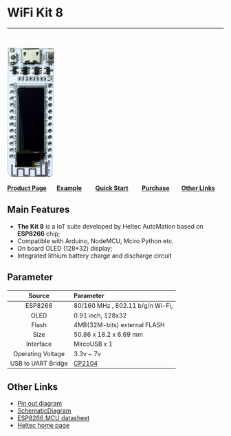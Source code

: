 # WiFi Kit 8

------

&nbsp;

<img src="img/products/display/esp_arduino/wifi_kit_8/01.png">



**[Product Page](http://www.heltec.cn/project/wifi_kit_8/)**&nbsp;&nbsp;&nbsp;&nbsp;&nbsp;&nbsp;**[Example](https://github.com/HelTecAutomation/Heltec_ESP8266)**&nbsp;&nbsp;&nbsp;&nbsp;&nbsp;&nbsp;&nbsp;&nbsp;**[Quick Start](https://docs.heltec.cn/#/en/user_manual/how_to_install_esp8266_Arduino)** &nbsp;&nbsp;&nbsp;&nbsp;&nbsp;&nbsp; **[Purchase](https://item.taobao.com/item.htm?spm=a1z10.5-c.w4002-17001092467.12.4a699f7fHlX9Yr&id=555696953988)**&nbsp;&nbsp;&nbsp;&nbsp;&nbsp;&nbsp; **[Other Links](#Other-Links)**



## Main Features



- **The Kit 8** is a IoT suite developed by Heltec AutoMation based on  **ESP8266** chip;
- Compatible with Arduino, NodeMCU, Mciro Python etc.
- On board OLED (128*32) display;
- Integrated lithium battery charge and discharge circuit



## Parameter



|       Source       | Parameter                                                    |
| :----------------: | :----------------------------------------------------------- |
|      ESP8266       | 80/160 MHz , 802.11 b/g/n Wi-Fi,                             |
|        OLED        | 0.91 inch, 128x32                                            |
|       Flash        | 4MB(32M-bits) external FLASH                                 |
|        Size        | 50.86 x 18.2 x 6.69 mm                                       |
|     Interface      | MircoUSB x 1                                                 |
| Operating Voltage  | 3.3v ~ 7v                                                    |
| USB to UART Bridge | [CP2104](http://docs.heltec.cn/#/en/user_manual/establish_serial_connection) |



## Other Links

- [Pin out diagram](https://github.com/Heltec-Aaron-Lee/WiFi_Kit_series/blob/master/PinoutDiagram/WIFI%20Kit%208.pdf)
- [SchematicDiagram](https://github.com/Heltec-Aaron-Lee/WiFi_Kit_series/blob/master/SchematicDiagram/WIFI_Kit_8_Schematic_diagram.PDF)
- [ESP8266 MCU datasheet](https://www.espressif.com/en/products/hardware/esp32/resources)
- [Heltec home page](http://www.heltec.cn/?lang=en)
